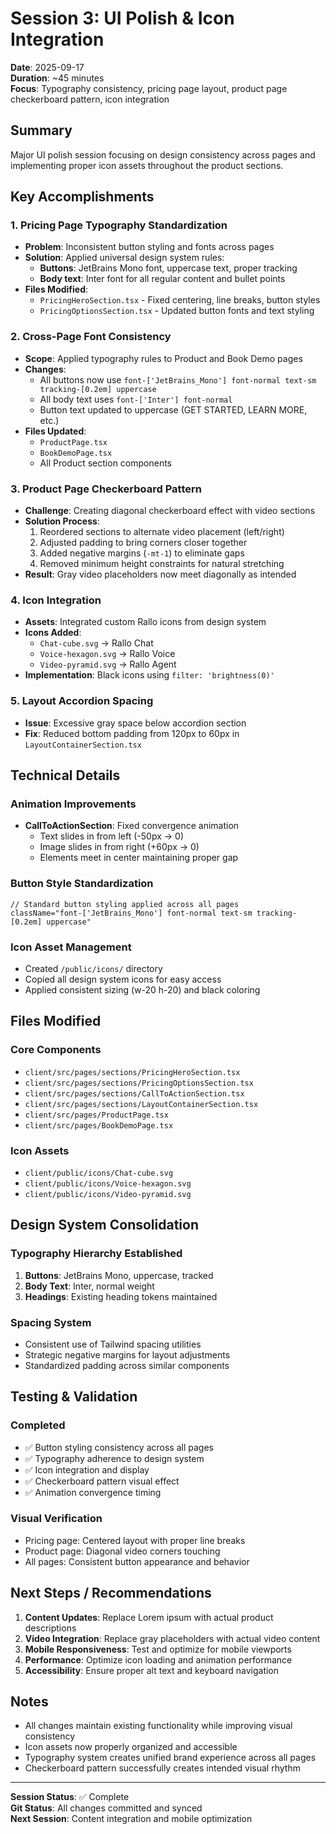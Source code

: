 # Session 3: UI Polish & Icon Integration

**Date**: 2025-09-17  
**Duration**: ~45 minutes  
**Focus**: Typography consistency, pricing page layout, product page checkerboard pattern, icon integration  

## Summary

Major UI polish session focusing on design consistency across pages and implementing proper icon assets throughout the product sections.

## Key Accomplishments

### 1. Pricing Page Typography Standardization
- **Problem**: Inconsistent button styling and fonts across pages
- **Solution**: Applied universal design system rules:
  - **Buttons**: JetBrains Mono font, uppercase text, proper tracking
  - **Body text**: Inter font for all regular content and bullet points
- **Files Modified**:
  - `PricingHeroSection.tsx` - Fixed centering, line breaks, button styles
  - `PricingOptionsSection.tsx` - Updated button fonts and text styling

### 2. Cross-Page Font Consistency
- **Scope**: Applied typography rules to Product and Book Demo pages
- **Changes**:
  - All buttons now use `font-['JetBrains_Mono'] font-normal text-sm tracking-[0.2em] uppercase`
  - All body text uses `font-['Inter'] font-normal`
  - Button text updated to uppercase (GET STARTED, LEARN MORE, etc.)
- **Files Updated**:
  - `ProductPage.tsx`
  - `BookDemoPage.tsx`
  - All Product section components

### 3. Product Page Checkerboard Pattern
- **Challenge**: Creating diagonal checkerboard effect with video sections
- **Solution Process**:
  1. Reordered sections to alternate video placement (left/right)
  2. Adjusted padding to bring corners closer together
  3. Added negative margins (`-mt-1`) to eliminate gaps
  4. Removed minimum height constraints for natural stretching
- **Result**: Gray video placeholders now meet diagonally as intended

### 4. Icon Integration
- **Assets**: Integrated custom Rallo icons from design system
- **Icons Added**:
  - `Chat-cube.svg` → Rallo Chat
  - `Voice-hexagon.svg` → Rallo Voice
  - `Video-pyramid.svg` → Rallo Agent
- **Implementation**: Black icons using `filter: 'brightness(0)'`

### 5. Layout Accordion Spacing
- **Issue**: Excessive gray space below accordion section
- **Fix**: Reduced bottom padding from 120px to 60px in `LayoutContainerSection.tsx`

## Technical Details

### Animation Improvements
- **CallToActionSection**: Fixed convergence animation
  - Text slides in from left (-50px → 0)
  - Image slides in from right (+60px → 0)
  - Elements meet in center maintaining proper gap

### Button Style Standardization
```tsx
// Standard button styling applied across all pages
className="font-['JetBrains_Mono'] font-normal text-sm tracking-[0.2em] uppercase"
```

### Icon Asset Management
- Created `/public/icons/` directory
- Copied all design system icons for easy access
- Applied consistent sizing (w-20 h-20) and black coloring

## Files Modified

### Core Components
- `client/src/pages/sections/PricingHeroSection.tsx`
- `client/src/pages/sections/PricingOptionsSection.tsx`
- `client/src/pages/sections/CallToActionSection.tsx`
- `client/src/pages/sections/LayoutContainerSection.tsx`
- `client/src/pages/ProductPage.tsx`
- `client/src/pages/BookDemoPage.tsx`

### Icon Assets
- `client/public/icons/Chat-cube.svg`
- `client/public/icons/Voice-hexagon.svg`
- `client/public/icons/Video-pyramid.svg`

## Design System Consolidation

### Typography Hierarchy Established
1. **Buttons**: JetBrains Mono, uppercase, tracked
2. **Body Text**: Inter, normal weight
3. **Headings**: Existing heading tokens maintained

### Spacing System
- Consistent use of Tailwind spacing utilities
- Strategic negative margins for layout adjustments
- Standardized padding across similar components

## Testing & Validation

### Completed
- ✅ Button styling consistency across all pages
- ✅ Typography adherence to design system
- ✅ Icon integration and display
- ✅ Checkerboard pattern visual effect
- ✅ Animation convergence timing

### Visual Verification
- Pricing page: Centered layout with proper line breaks
- Product page: Diagonal video corners touching
- All pages: Consistent button appearance and behavior

## Next Steps / Recommendations

1. **Content Updates**: Replace Lorem ipsum with actual product descriptions
2. **Video Integration**: Replace gray placeholders with actual video content
3. **Mobile Responsiveness**: Test and optimize for mobile viewports
4. **Performance**: Optimize icon loading and animation performance
5. **Accessibility**: Ensure proper alt text and keyboard navigation

## Notes

- All changes maintain existing functionality while improving visual consistency
- Icon assets now properly organized and accessible
- Typography system creates unified brand experience across all pages
- Checkerboard pattern successfully creates intended visual rhythm

---

**Session Status**: ✅ Complete  
**Git Status**: All changes committed and synced  
**Next Session**: Content integration and mobile optimization